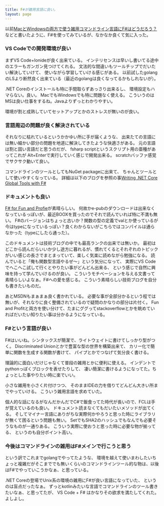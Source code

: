 ```yaml
---
title: F#が雑用言語に良い。
layout: page
---
```

以前[MacとWindowsの両方で使う雑用コマンドライン言語にF#はどうだろう？](https://karino2.github.io/2020/11/15/how_about_fsharp.html)などと書いたように、F#を使ってみているが、なかなか良くて気に入った。

### VS Codeでの開発環境が良い

まずVS Code+Ionideが良く出来ている。
インテリセンスは早いし書いてる途中のエラーもガンガン見つけてくれる。
文法的な間違いもツールチップでだいたい解決していけて、
使いながら学習していける感じがある。
以前試したgolangのLSより断然良く出来ている（最近のgolangは良くなってるかもしれないが）。

.NET Coreのインストールも特に手間取らずあっさり出来るし、
環境設定もハマらない。良い。
MacでもWindowsでも特に問題なく使える。
こういうのはMSは良い仕事をするね。Javaよりずっとわかりやすい。

環境が割と成熟していてセットアップとかのストレスが無いのが良い。

### 言語周辺の問題が良く解決されている

それなりに枯れているというかかゆい所に手が届くような、
出来たての言語には無い細かい部分の問題を地道に解決してきたような快適さがある。
元の言語は割と固い言語だと思うのだが、
fsharp scriptというスクリプト用の亜種があってこれが
Alt+Enterで実行していく感じで開発出来る。
scratchバッファ感覚でサクサク動いて良い。

コマンドラインのツールとしてもNuGet packageに出来て、
ちゃんとツールとして使いやすくなっている。
詳細は以下のブログを参照の事[Writing .NET Core Global Tools with F#](https://gregshackles.com/writing-net-core-global-tools-with-fsharp/)

### ドキュメントも良い

[F# for Fun and Profie](https://swlaschin.gitbooks.io/fsharpforfunandprofit/content/)が素晴らしい。
何故かe-pubのダウンロードは出来なくなっているっぽいが、最近BOOXを買ったのでそれで読んでいれば特に不満も無い。
F#のバージョンはちょっと古いか？関数の型の定義でvalとか使っているが今はtypeになっているっぽい？良くわからないがこちらではコンパイルは通らなかった（typeにしたら通った）。

このドキュメントは技術ブログの中でも最高ランクの出来では無いか。
最初はどこから読んだらいいか少し途方に暮れるが、慣れてくるとそれぞれのトピックがいい感じの長さでまとまっていて、楽しく気楽に読めながら勉強になる。
読んでいると「俺も関数型言語やるぜ〜」という気分になって、
実際にVS Codeでへこへこ試して行くとやりたい事がどんどん出来る、
という感じで自然に興味を持って学んでいけるのが良い。
こういうモチベーションを与える文書って素晴らしいよなぁ。F#への愛を感じる。
こういう素晴らしい技術ブログを自分も書きたいものだ。

あとMSDNもまぁまぁ良く書かれている。
必要な事が全部分かるという程では無いが、それなりに良く整備されているので疑問のかなりの部分は片付く。
Fun and Profitと両方を使い分けて、たまにググってstackoverflowとかを眺めていればだいたい知りたい事は分かるようになっている。

### F#という言語が良い

F#はいいね。シンタックスが簡潔で、ライトウェイトに書けてしっかり型がつく。
Discriminated Unionとかで豊富な型の世界を構築出来て、
カリー化で簡単に関数を生成する関数が書けて、
パイプとかでつなげて気分良く書ける。

理論的に面白いだけじゃなくて普段の雑用とかに便利に使える。
インデントでpythonっぽくブロックを表せたりして、
凄い簡潔に書けるようになってた。ちょっとした事やりたい時に楽でいい。

小さな雑用を小さく片付けつつ、
そのままIDEの力を借りてどんどん大きい所までやっていける。
こういう雑用言語を求めていた。

個人的な話になるがなんだかんだでC#で飯食ってた時代が長いので、FCLは手が覚えているのも良い。
ドキュメント読まなくてもだいたいメソッドが出てくる。
そしてマイナー言語にありがちな実際何かやろうと思った時にライブラリが無くて困るという問題も無い。
SetでもSHA2のハッシュでもなんでも必要そうなものが一通りある。
こういう実際に使おうと思った時に必要な物が揃ってる、
というのも自分ポイント高い。

### 今後はコマンドラインの雑用はF#メインで行こうと思う

という訳でこれまでgolangでやってたような、
環境を越えて使いまわしたいちょっと複雑だがそこまででも無いくらいのコマンドラインツール的な物は、以後はF#でやっていこうかなぁ、と思っている。

.NET Coreの登場でUnix系の環境の雑用にF#が良い言語になっていた、
というのは盲点だったなぁ。
ずっとkotlinみたいな言語でコマンドラインのツール書きたいなぁ、と思ってたが、
VS Code + F# はかなりその欲求を満たしてくれた。よしよし。